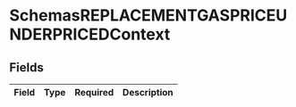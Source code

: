 # SchemasREPLACEMENTGASPRICEUNDERPRICEDContext


## Fields

| Field       | Type        | Required    | Description |
| ----------- | ----------- | ----------- | ----------- |